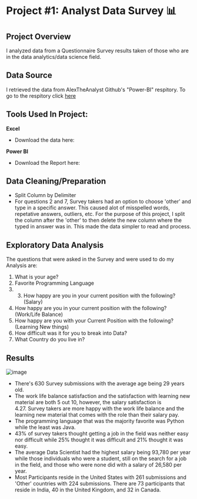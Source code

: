 # Project #1: Analyst Data Survey 📊

## Project Overview
I analyzed data from a Questionnaire Survey results taken of those who are in the data analytics/data science field. 

## Data Source
I retrieved the data from AlexTheAnalyst Github's "Power-BI" respitory. To go to the respitory click [here](https://github.com/AlexTheAnalyst/Power-BI)


## Tools Used In Project:
**Excel** 
  - Download the data here:

**Power BI**
  - Download the Report here:  

## Data Cleaning/Preparation
  - Split Column by Delimiter 
  - For questions 2 and 7, Survey takers had an option to choose 'other' and type in a specific answer. This caused alot of misspelled words, repetative answers, outliers, etc. For the purpose of this project, I split the column after the 'other' to then delete the new column where the typed in answer was in. This made the data simpler to read and process.

## Exploratory Data Analysis
The questions that were asked in the Survey and were used to do my Analysis are:

  1. What is your age?
  2. Favorite Programming Language
  3. 3. How happy are you in your current position with the following? (Salary)
  4. How happy are you in your current position with the following? (Work/Life Balance)
  5. How happy are you with your Current Position with the following? (Learning New things)
  6. How difficult was it for you to break into Data?
  7. What Country do you live in? 

## Results

![image](https://github.com/gigimontes/PowerBI-Projects/assets/143570053/17d09171-9a9a-4448-94d7-d056e70c49cd)

  - There's 630 Survey submissions with the average age being 29 years old.
  - The work life balance satisfaction and the satisfaction with learning 
    new material are both 5 out 10, however, the salary satisfaction is     
    4.27. Survey takers are more happy with the work life balance and the 
    learning new material that comes with the role than their salary pay.
  - The programming language that was the majority favorite was Python     
    while the least was Java.
  - 43% of survey takers thought getting a job in the field was neither 
    easy nor difficult while 25% thought it was difficult and 21% thought 
    it was easy.
  - The average Data Scientist had the highest salary being 93,780 per year 
    while those individuals who were a student, still on the search for a 
    job in the field, and those who were none did with a salary of 26,580 
    per year.
  - Most Participants reside in the United States with 261 submissions and 'Other' countries with 224 submissions. There are 73 participants that reside in India, 
    40 in the United Kingdom, and 32 in Canada.



